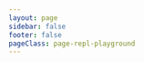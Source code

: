 ```yaml
---
layout: page
sidebar: false
footer: false
pageClass: page-repl-playground
---
```


<script setup>
import { defineClientComponent } from 'vitepress'

const ReplPlayground = defineClientComponent(() => {
  return import('./ReplPlayground.vue')
})
</script>

<ClientOnly>
  <ReplPlayground />
</ClientOnly>
